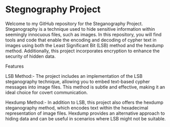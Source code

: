 # Stegnography Project
Welcome to my GitHub repository for the Steganography Project. Steganography is a technique used to hide sensitive information within seemingly innocuous files, such as images. In this repository, you will find tools and code that enable the encoding and decoding of cypher text in images using both the Least Significant Bit (LSB) method and the hexdump method. Additionally, this project incorporates encryption to enhance the security of hidden data.

Features

LSB Method:-
The project includes an implementation of the LSB steganography technique, allowing you to embed text-based cypher messages into image files. This method is subtle and effective, making it an ideal choice for covert communication.

Hexdump Method:-
In addition to LSB, this project also offers the hexdump steganography method, which encodes text within the hexadecimal representation of image files. Hexdump provides an alternative approach to hiding data and can be useful in scenarios where LSB might not be suitable.
